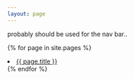 ```yaml
---
layout: page
---
```


probably should be used for the nav bar..

 {% for page in site.pages %}
          <li><a href="{{ page.url }}">{{ page.title }}</a></li>
  {% endfor %}  <!-- page -->
